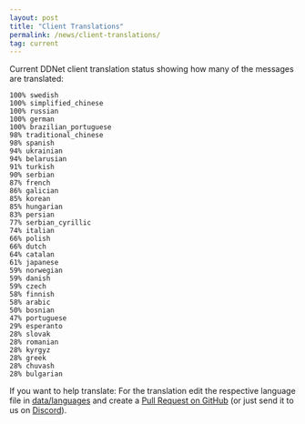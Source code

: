 ```yaml
---
layout: post
title: "Client Translations"
permalink: /news/client-translations/
tag: current
---
```


Current DDNet client translation status showing how many of the messages are translated:

```
100% swedish
100% simplified_chinese
100% russian
100% german
100% brazilian_portuguese
98% traditional_chinese
98% spanish
94% ukrainian
94% belarusian
91% turkish
90% serbian
87% french
86% galician
85% korean
85% hungarian
83% persian
77% serbian_cyrillic
74% italian
66% polish
66% dutch
64% catalan
61% japanese
59% norwegian
59% danish
59% czech
58% finnish
58% arabic
50% bosnian
47% portuguese
29% esperanto
28% slovak
28% romanian
28% kyrgyz
28% greek
28% chuvash
28% bulgarian
```

If you want to help translate: For the translation edit the respective language file in [data/languages](https://github.com/ddnet/ddnet/tree/master/data/languages) and create a [Pull Request on GitHub](https://github.com/ddnet/ddnet/) (or just send it to us on [Discord](/discord/)).
